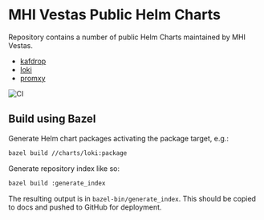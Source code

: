 # MHI Vestas Public Helm Charts

Repository contains a number of public Helm Charts maintained by MHI Vestas.

* [kafdrop](charts/kafdrop)
* [loki](charts/loki)
* [promxy](charts/promxy)

![CI](https://github.com/mhivestasoffshore/charts/workflows/CI/badge.svg)

## Build using Bazel

Generate Helm chart packages activating the package target, e.g.:

```sh
bazel build //charts/loki:package
```

Generate repository index like so:

```sh
bazel build :generate_index
```

The resulting output is in `bazel-bin/generate_index`. This should be copied to docs and pushed to GitHub for deployment.
